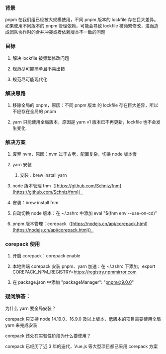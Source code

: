 ### 背景

pnpm 在我们组已经被大规模使用，不同 pnpm 版本的 lockfile 存在巨大差异。如果使用不同版本的 pnpm 管理依赖，可能会导致 lockfile 被频繁修改，进而造成团队协作时的合并冲突或者依赖版本不一致的问题

### 目标

1. 解决 lockfile 被频繁修改问题
    
2. 规范尽可能简单且不易出错
    
3. 规范尽可能现代化
    

### 解决思路

1. 移除全局的 pnpm，原因：不同 pnpm 版本 的 lockfile 存在巨大差异，所以不应存在全局的 pnpm
    
2. yarn 只能使用全局版本，原因是 yarn v1 版本已不再更新，lockfile 也不会发生变化
    

### 解决方案

1. 废弃 nvm，原因：nvm 过于古老，配置复杂，切换 node 版本慢
    
2. yarn 安装
    
    1. 安装：brew install yarn
        
3. node 版本管理 fnm（[https://github.com/Schniz/fnm](https://github.com/Schniz/fnm)）
    

1. 安装：brew install fnm
    
2. 自动切换 node 版本：在 ~/.zshrc 中添加 eval "$(fnm env --use-on-cd)"
    

1. pnpm 版本管理：corepack（[https://nodejs.cn/api/corepack.html](https://nodejs.cn/api/corepack.html)）
    

### corepack 使用

1. 开启 corepack：corepack enable
    
2. 本地终端 corepack 安装 pnpm、yarn 加速：在 ~/.zshrc 下添加，export COREPACK_NPM_REGISTRY=https://registry.npmmirror.com
    
3. 在 package.json 中添加 "packageManager": "pnpm@9.0.0"
    

### 疑问解答：

为什么 yarn 要全局安装？

corepack 只支持 node 14.19.0、16.9.0 及以上版本，低版本的项目需要使用全局 yarn 来完成安装

corepack 还处在实验性阶段为什么要使用？

corepack 已经历了近 3 年的迭代，Vue.js 等大型项目都已采用 corepack 方案